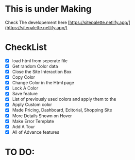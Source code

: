 # This is under Making

Check The developement here [https://sitepalette.netlify.app/](https://sitepalette.netlify.app/)

# CheckList

- [x] load html from seperate file
- [x] Get random Color data
- [x] Close the Site Interaction Box
- [x] Copy Color
- [x] Change Color in the Html page
- [x] Lock A Color
- [x] Save feature
- [x] List of previously used colors and apply them to the
- [x] Apply Custom color
- [x] Made Pricing, Dashboard, Editorial, Shopping Site
- [x] More Details Shown on Hover
- [x] Make Error Template
- [x] Add A Tour
- [x] All of Advance features

# TO DO:
